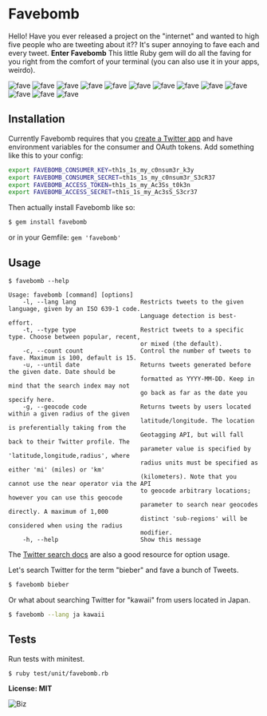 # Favebomb

Hello! Have you ever released a project on the "internet" and wanted to high five people who are tweeting about it?? It's super annoying to fave each and every tweet. **Enter Favebomb** This little Ruby gem will do all the faving for you right from the comfort of your terminal (you can also use it in your apps, weirdo).

![fave](http://cl.ly/image/3W47042i2L0V/Screen%20Shot%202013-02-19%20at%203.20.30%20PM.png) ![fave](http://cl.ly/image/3W47042i2L0V/Screen%20Shot%202013-02-19%20at%203.20.30%20PM.png) ![fave](http://cl.ly/image/3W47042i2L0V/Screen%20Shot%202013-02-19%20at%203.20.30%20PM.png) ![fave](http://cl.ly/image/3W47042i2L0V/Screen%20Shot%202013-02-19%20at%203.20.30%20PM.png) ![fave](http://cl.ly/image/3W47042i2L0V/Screen%20Shot%202013-02-19%20at%203.20.30%20PM.png) ![fave](http://cl.ly/image/3W47042i2L0V/Screen%20Shot%202013-02-19%20at%203.20.30%20PM.png) ![fave](http://cl.ly/image/3W47042i2L0V/Screen%20Shot%202013-02-19%20at%203.20.30%20PM.png) ![fave](http://cl.ly/image/3W47042i2L0V/Screen%20Shot%202013-02-19%20at%203.20.30%20PM.png) ![fave](http://cl.ly/image/3W47042i2L0V/Screen%20Shot%202013-02-19%20at%203.20.30%20PM.png) ![fave](http://cl.ly/image/3W47042i2L0V/Screen%20Shot%202013-02-19%20at%203.20.30%20PM.png) ![fave](http://cl.ly/image/3W47042i2L0V/Screen%20Shot%202013-02-19%20at%203.20.30%20PM.png) ![fave](http://cl.ly/image/3W47042i2L0V/Screen%20Shot%202013-02-19%20at%203.20.30%20PM.png) ![fave](http://cl.ly/image/3W47042i2L0V/Screen%20Shot%202013-02-19%20at%203.20.30%20PM.png) 

## Installation

Currently Favebomb requires that you [create a Twitter app](https://dev.twitter.com/apps/new) and have environment variables for the consumer and OAuth tokens. Add something like this to your config:

``` bash
export FAVEBOMB_CONSUMER_KEY=th1s_1s_my_c0nsum3r_k3y
export FAVEBOMB_CONSUMER_SECRET=th1s_1s_my_c0nsum3r_S3cR37
export FAVEBOMB_ACCESS_TOKEN=th1s_1s_my_Ac3Ss_t0k3n
export FAVEBOMB_ACCESS_SECRET=th1s_1s_my_Ac3sS_S3cr37
```

Then actually install Favebomb like so:

``` bash
$ gem install favebomb
```
or in your Gemfile: `gem 'favebomb'`

## Usage

```
$ favebomb --help

Usage: favebomb [command] [options]
    -l, --lang lang                  Restricts tweets to the given language, given by an ISO 639-1 code.
                                     Language detection is best-effort.
    -t, --type type                  Restrict tweets to a specific type. Choose between popular, recent,
                                     or mixed (the default).
    -c, --count count                Control the number of tweets to fave. Maximum is 100, default is 15.
    -u, --until date                 Returns tweets generated before the given date. Date should be
                                     formatted as YYYY-MM-DD. Keep in mind that the search index may not
                                     go back as far as the date you specify here.
    -g, --geocode code               Returns tweets by users located within a given radius of the given
                                     latitude/longitude. The location is preferentially taking from the
                                     Geotagging API, but will fall back to their Twitter profile. The
                                     parameter value is specified by 'latitude,longitude,radius', where
                                     radius units must be specified as either 'mi' (miles) or 'km'
                                     (kilometers). Note that you cannot use the near operator via the API
                                     to geocode arbitrary locations; however you can use this geocode
                                     parameter to search near geocodes directly. A maximum of 1,000
                                     distinct 'sub-regions' will be considered when using the radius
                                     modifier.
    -h, --help                       Show this message

```

The [Twitter search docs](https://dev.twitter.com/docs/api/1.1/get/search/tweets) are also a good resource for option usage.

Let's search Twitter for the term "bieber" and fave a bunch of Tweets.

``` bash
$ favebomb bieber
```

Or what about searching Twitter for "kawaii" from users located in Japan.

``` bash
$ favebomb --lang ja kawaii
```

## Tests

Run tests with minitest.

```
$ ruby test/unit/favebomb.rb
```

**License: MIT**

![Biz](http://cl.ly/image/0y3G3Q2W3J3A/Screen%20Shot%202013-02-19%20at%203.16.09%20PM.png!)


